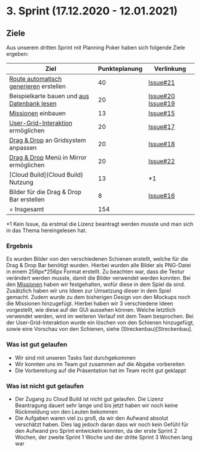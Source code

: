 # 3. Sprint (17.12.2020 - 12.01.2021)
## Ziele
Aus unserem dritten Sprint mit Planning Poker haben sich folgende Ziele ergeben:

Ziel | Punkteplanung | Verlinkung 
------|--------------|----------
[Route automatisch generieren](Routenberechnung) erstellen | 40 | [Issue#21](ii-swt-p/ws20-21-schienencode/ws20-21-schienencode#21)
Beispielkarte bauen und [aus Datenbank lesen](Firebase) | 20 | [Issue#20](ii-swt-p/ws20-21-schienencode/ws20-21-schienencode#20) [Issue#19](ii-swt-p/ws20-21-schienencode/ws20-21-schienencode#19) 
[Missionen](Missionen) einbauen | 13 | [Issue#15](ii-swt-p/ws20-21-schienencode/ws20-21-schienencode#15)
[User-Grid-Interaktion](Streckenbau) ermöglichen | 20 | [Issue#17](ii-swt-p/ws20-21-schienencode/ws20-21-schienencode#17)
[Drag & Drop](Streckenbau) an Gridsystem anpassen | 20 | [Issue#18](ii-swt-p/ws20-21-schienencode/ws20-21-schienencode#18)
[Drag & Drop](Streckenbau) Menü in Mirror ermöglichen | 20 | [Issue#22](ii-swt-p/ws20-21-schienencode/ws20-21-schienencode#22)
[Cloud Build](Cloud Build) Nutzung  | 13 | *1
Bilder für die Drag & Drop Bar erstellen | 8 | [Issue#16](ii-swt-p/ws20-21-schienencode/ws20-21-schienencode#16)
= Insgesamt | 154

*1 Kein Issue, da erstmal die Lizenz beantragt werden musste und man sich in das Thema hereingelesen hat. 

### Ergebnis 
Es wurden Bilder von den verschiedenen Schienen erstellt, welche für die Drag & Drop Bar benötigt wurden. Hierbei wurden alle Bilder als PNG-Datei in einem 256px*256px Format erstellt. Zu beachten war, dass die Textur verändert werden musste, damit die Bilder verwendet werden konnten. 
Bei den [Missionen](Missionen) haben wir festgehalten, wofür diese in dem Spiel da sind. Zusätzlich haben wir uns Ideen zur Umsetzung dieser in dem Spiel gemacht. Zudem wurde zu dem bisherigen Design von den Mockups noch die Missionen hinzugefügt. Hierbei haben wir 3 verschiedene Ideen vorgestellt, wie diese auf der GUI aussehen können. Welche letztlich verwendet werden, wird im weiteren Verlauf mit dem Team besprochen. 
Bei der User-Grid-Interaktion wurde ein löschen von den Schienen hinzugefügt, sowie eine Vorschau von den Schienen, siehe (Streckenbau)[Streckenbau]. 

### Was ist gut gelaufen 
- Wir sind mit unseren Tasks fast durchgekommen
- Wir konnten uns im Team gut zusammen auf die Abgabe vorbereiten
- Die Vorbereitung auf die Präsentation hat im Team recht gut geklappt 

### Was ist nicht gut gelaufen 
- Der Zugang zu Cloud Build ist nicht gut gelaufen. Die Lizenz Beantragung dauert sehr lange und bis jetzt haben wir noch keine Rückmeldung von den Leuten bekommen
- Die Aufgaben waren viel zu groß, da wir den Aufwand absolut verschätzt haben. Dies lag jedoch daran dass wir noch kein Gefühl für den Aufwand pro Sprint entwickeln konnten, da der erste Sprint 2 Wochen, der zweite Sprint 1 Woche und der dritte Sprint 3 Wochen lang war